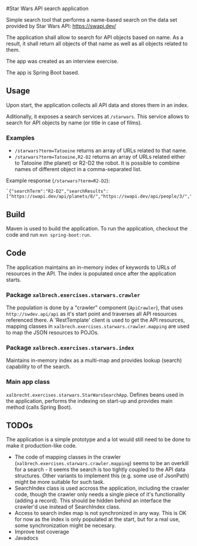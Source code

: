 #Star Wars API search application

Simple search tool that performs a name-based search on
the data set provided by Star Wars API: https://swapi.dev/

The application shall allow to search for API objects based on name. As a result, it shall 
return all objects of that name as well as all objects related to them.

The app was created as an interview exercise.

The app is Spring Boot based.

## Usage

Upon start, the application collects all API data and stores them in an index.

Aditionally, it exposes a search services at `/starwars`. This service allows to search
for API objects by name (or title in case of films).

### Examples
* `/starwars?term=Tatooine` returns an array of URLs related to that name.
* `/starwars?term=Tatooine,R2-D2` returns an array of URLs related either to
                Tatooine (the planet) or R2-D2 the robot. 
                It is possible to combine names of different 
                object in a comma-separated list.

Example response (`/starwars?term=R2-D2`):

    `{"searchTerm":"R2-D2","searchResults":["https://swapi.dev/api/planets/8/","https://swapi.dev/api/people/3/","https://swapi.dev/api/films/4/","https://swapi.dev/api/films/3/","https://swapi.dev/api/films/1/","https://swapi.dev/api/films/6/","https://swapi.dev/api/films/2/","https://swapi.dev/api/films/5/","https://swapi.dev/api/species/2/"]}`

## Build

Maven is used to build the application. 
To run the application, checkout the code and run `mvn spring-boot:run`.

## Code
The application maintains an in-memory index of keywords to URLs of resources 
in the API. The index is populated once after the application starts. 

### Package `xalbrech.exercises.starwars.crawler`
The population is done by a "crawler" component (`ApiCrawler`),
that uses `http://swdev.api/api` as it's start point and traverses all API resources
referenced there. A 'RestTemplate' client is used to get the API resources,
mapping classes in `xalbrech.exercises.starwars.crawler.mapping` are used to map the JSON resources to POJOs.

### Package `xalbrech.exercises.starwars.index`
Maintains in-memory index as a multi-map and provides lookup (search) capability to 
of the search.

### Main app class
`xalbrecht.exercises.starwars.StarWarsSearchApp`. Defines beans used in the application,
performs the indexing on start-up and provides main method (calls Spring Boot).

## TODOs
The application is a simple prototype and a lot would still need to be done to make it production-like code.

* The code of mapping classes in the crawler (`xalbrech.exercises.starwars.crawler.mapping`) seems to be an overkill
for a search - it seems the search is too tightly coupled to the API data structures. Other variants to implement this 
(e.g. some use of JsonPath) might be more suitable for such task. 
* SearchIndex class is used accross the application, including the crawler code, though the crawler only needs a 
single piece of it's functionality (adding a record). This should be hidden behind an interface the crawler'd use instead 
of SearchIndex class.
* Access to search index map is not synchronized in any way. This is OK for now as the index is only populated at the start, 
but for a real use, some synchronization might be necesary.
* Improve test coverage
* Javadocs